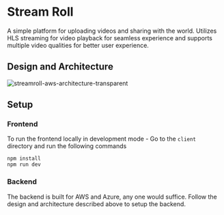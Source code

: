 # Stream Roll 

A simple platform for uploading videos and sharing with the world. Utilizes HLS streaming for video playback for seamless experience and supports multiple video qualities for better user experience.

## Design and Architecture
![streamroll-aws-architecture-transparent](https://github.com/user-attachments/assets/1b4ba7a0-7ce3-4223-953a-8cf57d4cde3d)

## Setup

### Frontend
To run the frontend locally in development mode - Go to the `client` directory and run the following commands

```
npm install 
npm run dev
```

### Backend
The backend is built for AWS and Azure, any one would suffice. Follow the design and architecture described above to setup the backend.  

